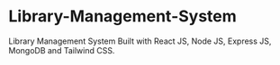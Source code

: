 # Library-Management-System

Library Management System Built with React JS, Node JS, Express JS, MongoDB and Tailwind CSS.
